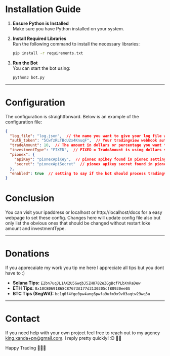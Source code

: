 # Installation Guide

1. **Ensure Python is Installed**  
   Make sure you have Python installed on your system.

2. **Install Required Libraries**  
   Run the following command to install the necessary libraries:
   ```bash
   pip install -r requirements.txt
   ```

3. **Run the Bot**  
   You can start the bot using:
   ```bash
   python3 bot.py
   ```

---

# Configuration

The configuration is straightforward. Below is an example of the configuration file:
```json
{
  "log_file": "log.json",  // the name you want to give your log file where trades done are logged. Also errors.
  "auth_token": "5CwfzRLTBcU2x4KnuqF",  // Your tradingview webhook auth code. secures api calls
  "tradeAmount": 10,  // The amount in dollars or percentage you want to execute trades for.
  "investmentType": "FIXED",  // FIXED = TradeAmount is using dollars so 10 = $10 dollars, PERCENTAGE = TradeAmount is percentage so 10 = 10% of your total USDT Pionex account balance
  "pionex": {
    "apiKey": "pionexApiKey",  // pionex apikey found in pionex settings
    "secret": "pionexApiSecret"  // pionex apikey secret found in pionex settings when creating api key
  },
  "enabled": true  // setting to say if the bot should process tradingview alert signals or not. true or false. For quick disable
}
```

# Conclusion

You can visit your ipaddress or localhost or http://localhost/docs for a easy webpage to set these config. Changes here will update config file also but only list the obvious ones that should be changed without restart loke amount and investmentType. 

---

# Donations
If you apprecaiate my work you tip me here I appreciate all tips but you dont have to :) 

- **Solana Tips:** `E2bn7uqJL1AX2U5GwqbJ5ZH87B2eZGgBcfPLbXnRaDew`
- **ETH Tips:** `0x10CB0691868C87673A177d3130205cfB0930ee0A`
- **BTC Tips (SegWit):** `bc1q6f4fge0pw4ang6pwfa9ufm9x9v03aqtw29wq3u`

---

# Contact

If you need help with your own project feel free to reach out to my agency [king.xanda+pn@gmail.com](mailto:king.xanda+pn@gmail.com). I reply pretty quickly! :D 👋👋

Happy Trading 👋👋👋

